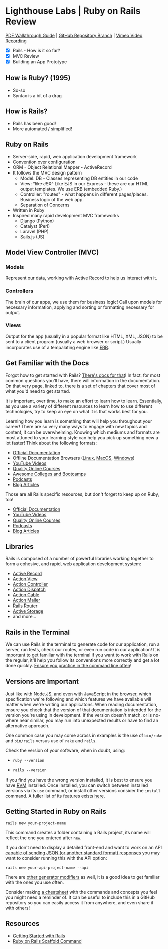# Lighthouse Labs | Ruby on Rails Review

[PDF Walkthrough Guide](https://github.com/WarrenUhrich/lighthouse-labs-ruby-on-rails-review/blob/main/Ruby%20on%20Rails%20Review.pdf) | [GitHub Repository Branch]([https://github.com/WarrenUhrich/lighthouse-labs-ruby-on-rails-review/tree/2023.08.29-web-flex-day-20march2023](https://github.com/WarrenUhrich/lighthouse-labs-ruby-on-rails-review/edit/2023.08.29-web-flex-eve-20march2023/README.md)) | [Vimeo Video Recording](https://vimeo.com/859227037/29276b4d06?share=copy)

* [X] Rails - How is it so far?
* [X] MVC Review
* [X] Building an App Prototype

## How is Ruby? (1995)

* So-so
* Syntax is a bit of a drag

## How is Rails?

* Rails has been good!
* More automated / simplified!

## Ruby on Rails

* Server-side, rapid, web application development framework
* Convention over configuration
* ORM - Object Relational Mapper - ActiveRecord
* It follows the MVC design pattern
  * Model: DB - Classes representing DB entities in our code
  * View: ~~"like JSX"~~ Like EJS in our Express - these are our HTML output templates. We use ERB (embedded Ruby.)
  * Controller: "routes" - what happens in different pages/places. Business logic of the web app.
  * Separation of Concerns
* Written in Ruby
* Inspired many rapid development MVC frameworks
  * Django (Python)
  * Catalyst (Perl)
  * Laravel (PHP)
  * Sails.js (JS)

## Model View Controller (MVC)

### Models

Represent our data, working with Active Record to help us interact with it.

### Controllers

The brain of our apps, we use them for business logic! Call upon models for necessary information, applying and sorting or formatting necessary for output.

### Views

Output for the app (usually in a popular format like HTML, XML, JSON) to be sent to a client program (usually a web browser or script.) Usually incorporates use of a tempalating engine like [ERB](https://github.com/ruby/erb).

## Get Familiar with the Docs

Forgot how to get started with Rails? [There's docs for that](https://guides.rubyonrails.org/getting_started.html)! In fact, for most common questions you'll have, there will information in the documentation. On that very page, linked to, there is a set of chapters that cover most of what you'd need to get started.

It is important, over time, to make an effort to learn how to learn. Essentially, as you use a variety of different resources to learn how to use different technologies, try to keep an eye on what it is that works best for you.

Learning how you learn is something that will help you throughout your career! There are so very many ways to engage with new topics and content, it can be overwhelming. Knowing which mediums and formats are most attuned to your learning style can help you pick up something new a lot faster! Think about the following formats:

* [Official Documentation](https://guides.rubyonrails.org/)
* Offline Documentation Browsers ([Linux](https://zealdocs.org/), [MacOS](https://kapeli.com/dash), [Windows](https://velocity.silverlakesoftware.com/))
* [YouTube Videos](https://www.youtube.com/watch?v=fmyvWz5TUWg)
* [Quality Online Courses](https://www.pluralsight.com/paths/building-web-apps-with-ruby-on-rails)
* [Awesome Colleges and Bootcamps](https://www.lighthouselabs.ca/)
* [Podcasts](https://www.therubyonrailspodcast.com/)
* [Blog Articles](https://deallen7.medium.com/ruby-on-rails-app-build-blog-3d9975a999ae)

Those are all Rails specific resources, but don't forget to keep up on Ruby, too!

* [Official Documentation](https://www.ruby-lang.org/en/)
* [YouTube Videos](https://www.youtube.com/watch?v=8wZ2ZD--VTk)
* [Quality Online Courses]()
* [Podcasts](https://rubyrogues.com/)
* [Blog Articles](https://careerkarma.com/blog/how-to-learn-ruby/)

## Libraries

Rails is composed of a number of powerful libraries working together to form a cohesive, and rapid, web application development system:

* [Active Record](https://guides.rubyonrails.org/active_record_basics.html)
* [Action View](https://guides.rubyonrails.org/action_view_overview.html)
* [Action Controller](https://guides.rubyonrails.org/action_controller_overview.html)
* [Action Dispatch](https://guides.rubyonrails.org/configuring.html#configuring-action-dispatch)
* [Action Cable](https://guides.rubyonrails.org/action_cable_overview.html)
* [Action Mailer](https://guides.rubyonrails.org/action_mailer_basics.html)
* [Rails Router](https://guides.rubyonrails.org/routing.html)
* [Active Storage](https://guides.rubyonrails.org/active_storage_overview.html)
* and more...

## Rails in the Terminal

We can use Rails in the terminal to generate code for our application, run a server, run tests, check our routes, or even run code in our application! It is important to get familiar with the terminal if you want to work with Rails on the regular, it'll help you follow its conventions more correctly and get a lot done quickly. [Ensure you practice in the command line often](https://guides.rubyonrails.org/command_line.html)!

## Versions are Important

Just like with Node.JS, and even with JavaScript in the browser, which specification we're following and which features we have available will matter when we're writing our applicatons. When reading documentation, ensure you check that the version of that documentation is intended for the version you're using in development. If the version doesn't match, or is no-where near similar, you may run into unexpected results or have to find an alternative approach.

One common case you may come across in examples is the use of `bin/rake` and `bin/rails` versus use of `rake` and `rails`.

Check the version of your software, when in doubt, using:

* `ruby --version`

* `rails --version`

If you find you have the wrong version installed, it is best to ensure you have [RVM](https://rvm.io/) installed. Once installed, you can switch between installed versions via its `use` command, or install other versions consider the `install` command. A fuller list of its features exists [here](https://rvm.io/rvm/cli).

## Getting Started in Ruby on Rails

`rails new your-project-name`

This command creates a folder containing a Rails project, its name will reflect the one you entered after `new`.

If you don't need to display a detailed front-end and want to work on an API [capable of sending JSON (or another standard format) responses](https://dev.to/caicindy87/rendering-json-in-a-rails-api-25fd) you may want to consider running this with the API option:

`rails new your-api-project-name --api`

There are [other generator modifiers](https://blog.appsignal.com/2022/05/04/bootstrapping-with-ruby-on-rails-generators-and-templates.html) as well, it is a good idea to get familiar with the ones you use often.

Consider making [a cheatsheet](https://overapi.com/static/cs/RubyOnRails-Cheatsheet-BlaineKendall.pdf) with the commands and concepts you feel you might need a reminder of. It can be useful to include this in a GitHub repository so you can easily access it from anywhere, and even share it with others!

## Resources

* [Getting Started with Rails](https://guides.rubyonrails.org/getting_started.html)
* [Ruby on Rails Scaffold Command](https://www.rubyguides.com/2020/03/rails-scaffolding/)
  
